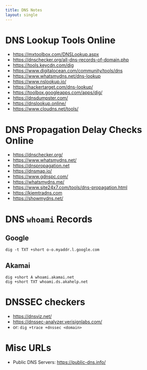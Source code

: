 ```yaml
---
title: DNS Notes
layout: single
---
```


# DNS Lookup Tools Online

* https://mxtoolbox.com/DNSLookup.aspx
* https://dnschecker.org/all-dns-records-of-domain.php
* https://tools.keycdn.com/dig
* https://www.digitalocean.com/community/tools/dns
* https://www.whatsmydns.net/dns-lookup
* https://www.nslookup.io/
* https://hackertarget.com/dns-lookup/
* https://toolbox.googleapps.com/apps/dig/
* https://dnsdumpster.com/
* https://dnslookup.online/
* https://www.cloudns.net/tools/

# DNS Propagation Delay Checks Online

* https://dnschecker.org/
* https://www.whatsmydns.net/
* https://dnspropagation.net
* https://dnsmap.io/
* https://www.gdnspc.com/
* https://whatsmydns.me/
* https://www.site24x7.com/tools/dns-propagation.html
* https://kiemtradns.com
* https://showmydns.net/

# DNS `whoami` Records

## Google

```
dig -t TXT +short o-o.myaddr.l.google.com
```

## Akamai

```
dig +short A whoami.akamai.net 
dig +short TXT whoami.ds.akahelp.net 
```

# DNSSEC checkers

* https://dnsviz.net/
* https://dnssec-analyzer.verisignlabs.com/
* or: `dig +trace +dnssec <domain>`

# Misc URLs

* Public DNS Servers: https://public-dns.info/
